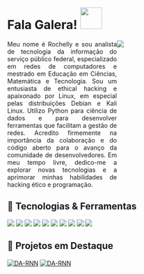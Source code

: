 # Fala Galera!              <img  src="https://media.tenor.com/NeJfHqkmdMIAAAAi/tux-linux-penguin.gif" width="50px" height="50px" />

<div style="display:flex;">
  <div style="flex:1; text-align: justify;">
    Meu nome é Rochelly e sou analista de tecnologia da informação do serviço público federal, especializado em redes de computadores e mestrado em Educação em Ciências, Matemática e Tecnologia. Sou um entusiasta de ethical hacking e apaixonado por Linux, em especial pelas distribuições Debian e Kali Linux. Utilizo Python para ciência de dados e para desenvolver ferramentas que facilitam a gestão de redes. Acredito firmemente na importância da colaboração e do código aberto para o avanço da comunidade de desenvolvedores. Em meu tempo livre, dedico-me a explorar novas tecnologias e a aprimorar minhas habilidades de hacking ético e programação.
  </div>
  <div style="flex:1;">
    <a href="https://github.com/Rochelly">
      <img align="center" src="https://github-readme-stats.vercel.app/api?username=Rochelly&show_icons=true&title_color=fff&icon_color=79ff97&text_color=9f9f9f&bg_color=151515&count_private=true" />
    </a>
  </div>
</div>


## 🔧 Tecnologias  & Ferramentas

![](https://img.shields.io/badge/OS-Debian-informational?style=for-the-badge&logo=debian&logoColor=white&color=2bbc8a)
![](https://img.shields.io/badge/OS-Linux-informational?style=for-the-badge&logo=linux&logoColor=white&color=2bbc8a)
![](https://img.shields.io/badge/OS-Kali_Linux-557C94?style=for-the-badge&logo=kali-linux&logoColor=white&color=2bbc8a)
![](https://img.shields.io/badge/IDE-Emacs-%237F5AB6.svg?style=for-the-badge&logo=gnu-emacs&logoColor=white&color=2bbc8a)
![](https://img.shields.io/badge/IDE-VSCode-1f425f.svg?style=for-the-badge&logo=visual%20studio&logoColor=white&color=2bbc8a)
![](https://img.shields.io/badge/Code-Jupyter-informational?style=for-the-badge&logo=Jupyter&logoColor=white&color=2bbc8a)
![](https://img.shields.io/badge/Code-Python-informational?style=for-the-badge&logo=python&logoColor=white&color=2bbc8a)
![](https://img.shields.io/badge/Code-JavaScript-informational?style=for-the-badge&logo=javascript&logoColor=white&color=2bbc8a)
![](https://img.shields.io/badge/Shell-Bash-informational?style=for-the-badge&logo=gnu-bash&logoColor=white&color=2bbc8a)
![](https://img.shields.io/badge/Code-Node.js-43853D?style=for-the-badge&logo=node.js&logoColor=white&color=2bbc8a)



 ## 📐 Projetos em Destaque      
<a href="https://github.com/Zhenye-Na/DA-RNN">  <img align="center" src="https://github-readme-stats.vercel.app/api/pin/?username=Rochelly&repo=Rox-Ipatables-Manager&show_icons=true&line_height=27&title_color=6aa6f8&text_color=8a919a&icon_color=6aa6f8&bg_color=22272e" alt="DA-RNN" /></a>
<a href="https://github.com/Zhenye-Na/DA-RNN">  <img align="center" src="https://github-readme-stats.vercel.app/api/pin/?username=Rochelly&repo=CIENCIA-DE-DADOS-APLICADA-AO-PISA-2018&show_icons=true&line_height=27&title_color=6aa6f8&text_color=8a919a&icon_color=6aa6f8&bg_color=22272e" alt="DA-RNN" /></a>

## 
